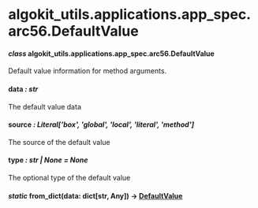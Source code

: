# algokit_utils.applications.app_spec.arc56.DefaultValue

#### *class* algokit_utils.applications.app_spec.arc56.DefaultValue

Default value information for method arguments.

#### data *: str*

The default value data

#### source *: Literal['box', 'global', 'local', 'literal', 'method']*

The source of the default value

#### type *: str | None* *= None*

The optional type of the default value

#### *static* from_dict(data: dict[str, Any]) → [DefaultValue](#algokit_utils.applications.app_spec.arc56.DefaultValue)
